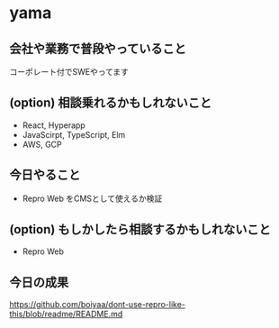 # yama

## 会社や業務で普段やっていること
コーポレート付でSWEやってます

## (option) 相談乗れるかもしれないこと
- React, Hyperapp
- JavaScirpt, TypeScript, Elm
- AWS, GCP

## 今日やること
- Repro Web をCMSとして使えるか検証

## (option) もしかしたら相談するかもしれないこと
- Repro Web

## 今日の成果
https://github.com/boiyaa/dont-use-repro-like-this/blob/readme/README.md
